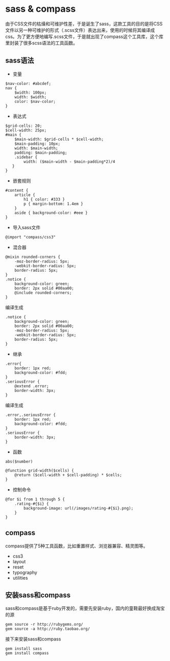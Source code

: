 # sass & compass

由于CSS文件的枯燥和可维护性差，于是诞生了sass，这款工具的目的是将CSS文件以另一种可维护的形式（.scss文件）表达出来，使用的时候将其编译成css。为了更方便地编写.scss文件，于是就出现了compass这个工具库，这个库里封装了很多scss语法的工具函数。

## sass语法
- 变量  
```
$nav-color: #abcdef;
nav {      
	$width: 100px;  
	width: $width;  
	color: $nav-color; 
}
```
- 表达式  
```
$grid-cells: 20;
$cell-width: 25px;
#main {
	$main-width: $grid-cells * $cell-width;
	$main-padding: 10px;
	width: $main-width;
	padding: $main-padding;
	.sidebar {
   		width: ($main-width - $main-padding*2)/4
   }
}
```
- 嵌套规则  
```
#content {
	article {
		h1 { color: #333 }
		p { margin-bottom: 1.4em }
	}
	aside { background-color: #eee }
}
```
- 导入sass文件  
```
@import "compass/css3"
```
- 混合器  
```
@mixin rounded-corners {
	-moz-border-radius: 5px;
	-webkit-border-radius: 5px;
	border-radius: 5px;
}
.notice {
	background-color: green;
	border: 2px solid #00aa00;
	@include rounded-corners;
}
```
编译生成  
```
.notice {
	background-color: green;
	border: 2px solid #00aa00;
	-moz-border-radius: 5px;
	-webkit-border-radius: 5px;
	border-radius: 5px;
}
```
- 继承  
```
.error{
	border: 1px red;
	background-color: #fdd;
}
.seriousError {
	@extend .error;
	border-width: 3px;
}
```
编译生成
```
.error,.seriousError {
	border: 1px red;
	background-color: #fdd;
}
.seriousError {
	border-width: 3px;
}
```
- 函数  
```
abs($number)
```
```
@function grid-width($cells) {
	@return ($cell-width + $cell-padding) * $cells;
}
```
- 控制命令  
```
@for $i from 1 through 5 {
	.rating-#{$i} {
		background-image: url(/images/rating-#{$i}.png);
	}
}
```

## compass
compass提供了5种工具函数，比如重置样式、浏览器兼容、精灵图等。  
- css3
- layout
- reset
- typography
- utilities

## 安装sass和compass
sass和compass是基于ruby开发的，需要先安装ruby，国内的童鞋最好换成淘宝的源  
```
gem source -r http://rubygems.org/
gem source -a http://ruby.taobao.org/
```
接下来安装sass和compass  
```
gem install sass
gem install compass
```
